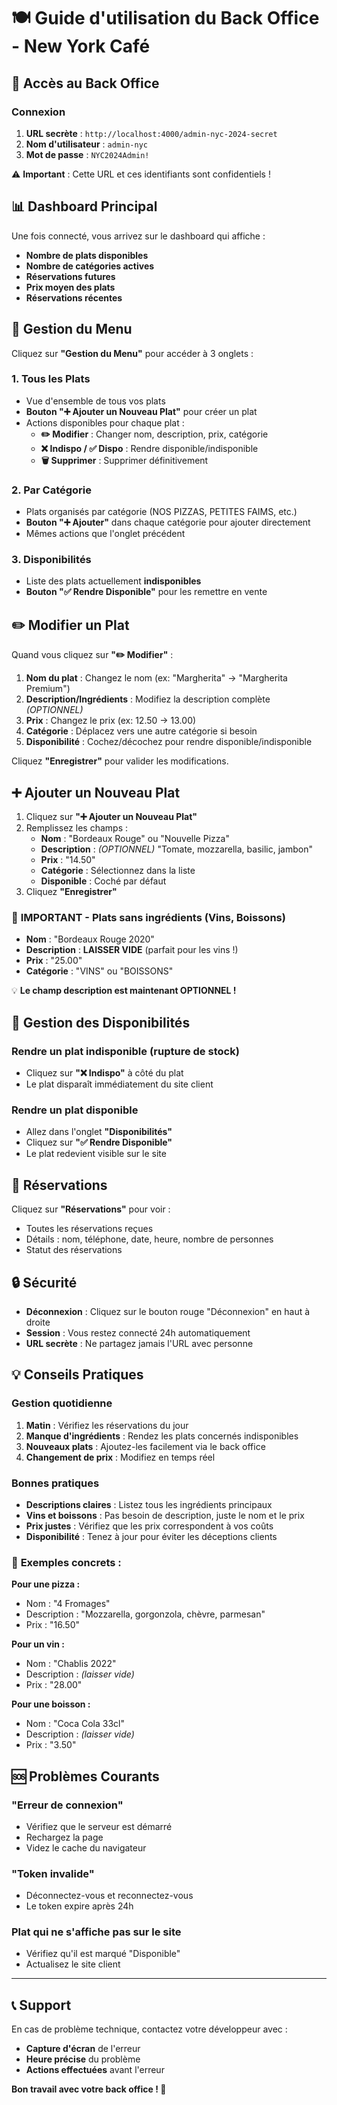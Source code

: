 # 🍽️ Guide d'utilisation du Back Office - New York Café

## 🔐 Accès au Back Office

### Connexion
1. **URL secrète** : `http://localhost:4000/admin-nyc-2024-secret`
2. **Nom d'utilisateur** : `admin-nyc`
3. **Mot de passe** : `NYC2024Admin!`

⚠️ **Important** : Cette URL et ces identifiants sont confidentiels !

## 📊 Dashboard Principal

Une fois connecté, vous arrivez sur le dashboard qui affiche :
- **Nombre de plats disponibles**
- **Nombre de catégories actives**
- **Réservations futures**
- **Prix moyen des plats**
- **Réservations récentes**

## 🍕 Gestion du Menu

Cliquez sur **"Gestion du Menu"** pour accéder à 3 onglets :

### 1. **Tous les Plats**
- Vue d'ensemble de tous vos plats
- **Bouton "➕ Ajouter un Nouveau Plat"** pour créer un plat
- Actions disponibles pour chaque plat :
  - **✏️ Modifier** : Changer nom, description, prix, catégorie
  - **❌ Indispo / ✅ Dispo** : Rendre disponible/indisponible
  - **🗑️ Supprimer** : Supprimer définitivement

### 2. **Par Catégorie**
- Plats organisés par catégorie (NOS PIZZAS, PETITES FAIMS, etc.)
- **Bouton "➕ Ajouter"** dans chaque catégorie pour ajouter directement
- Mêmes actions que l'onglet précédent

### 3. **Disponibilités**
- Liste des plats actuellement **indisponibles**
- **Bouton "✅ Rendre Disponible"** pour les remettre en vente

## ✏️ Modifier un Plat

Quand vous cliquez sur **"✏️ Modifier"** :
1. **Nom du plat** : Changez le nom (ex: "Margherita" → "Margherita Premium")
2. **Description/Ingrédients** : Modifiez la description complète *(OPTIONNEL)*
3. **Prix** : Changez le prix (ex: 12.50 → 13.00)
4. **Catégorie** : Déplacez vers une autre catégorie si besoin
5. **Disponibilité** : Cochez/décochez pour rendre disponible/indisponible

Cliquez **"Enregistrer"** pour valider les modifications.

## ➕ Ajouter un Nouveau Plat

1. Cliquez sur **"➕ Ajouter un Nouveau Plat"**
2. Remplissez les champs :
   - **Nom** : "Bordeaux Rouge" ou "Nouvelle Pizza"
   - **Description** : *(OPTIONNEL)* "Tomate, mozzarella, basilic, jambon"
   - **Prix** : "14.50"
   - **Catégorie** : Sélectionnez dans la liste
   - **Disponible** : Coché par défaut
3. Cliquez **"Enregistrer"**

### 🍷 **IMPORTANT - Plats sans ingrédients (Vins, Boissons)**

- **Nom** : "Bordeaux Rouge 2020"
- **Description** : **LAISSER VIDE** (parfait pour les vins !)
- **Prix** : "25.00"
- **Catégorie** : "VINS" ou "BOISSONS"

💡 **Le champ description est maintenant OPTIONNEL !**

## 🔄 Gestion des Disponibilités

### Rendre un plat indisponible (rupture de stock)
- Cliquez sur **"❌ Indispo"** à côté du plat
- Le plat disparaît immédiatement du site client

### Rendre un plat disponible
- Allez dans l'onglet **"Disponibilités"**
- Cliquez sur **"✅ Rendre Disponible"**
- Le plat redevient visible sur le site

## 📱 Réservations

Cliquez sur **"Réservations"** pour voir :
- Toutes les réservations reçues
- Détails : nom, téléphone, date, heure, nombre de personnes
- Statut des réservations

## 🔒 Sécurité

- **Déconnexion** : Cliquez sur le bouton rouge "Déconnexion" en haut à droite
- **Session** : Vous restez connecté 24h automatiquement
- **URL secrète** : Ne partagez jamais l'URL avec personne

## 💡 Conseils Pratiques

### Gestion quotidienne
1. **Matin** : Vérifiez les réservations du jour
2. **Manque d'ingrédients** : Rendez les plats concernés indisponibles
3. **Nouveaux plats** : Ajoutez-les facilement via le back office
4. **Changement de prix** : Modifiez en temps réel

### Bonnes pratiques
- **Descriptions claires** : Listez tous les ingrédients principaux
- **Vins et boissons** : Pas besoin de description, juste le nom et le prix
- **Prix justes** : Vérifiez que les prix correspondent à vos coûts
- **Disponibilité** : Tenez à jour pour éviter les déceptions clients

### 🍷 **Exemples concrets :**

**Pour une pizza :**
- Nom : "4 Fromages"
- Description : "Mozzarella, gorgonzola, chèvre, parmesan"
- Prix : "16.50"

**Pour un vin :**
- Nom : "Chablis 2022"
- Description : *(laisser vide)*
- Prix : "28.00"

**Pour une boisson :**
- Nom : "Coca Cola 33cl"
- Description : *(laisser vide)*
- Prix : "3.50"

## 🆘 Problèmes Courants

### "Erreur de connexion"
- Vérifiez que le serveur est démarré
- Rechargez la page
- Videz le cache du navigateur

### "Token invalide"
- Déconnectez-vous et reconnectez-vous
- Le token expire après 24h

### Plat qui ne s'affiche pas sur le site
- Vérifiez qu'il est marqué "Disponible"
- Actualisez le site client

---

## 📞 Support

En cas de problème technique, contactez votre développeur avec :
- **Capture d'écran** de l'erreur
- **Heure précise** du problème
- **Actions effectuées** avant l'erreur

**Bon travail avec votre back office ! 🚀** 